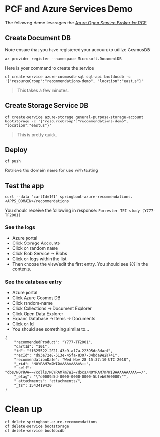 # PCF and Azure Services Demo
The following demo leverages the [Azure Open Service Broker for PCF](https://docs.pivotal.io/partners/azure-open-service-broker-pcf/index.html).
 
## Create Document DB
Note ensure that you have registered your account to utilize CosmosDB
```
az provider register --namespace Microsoft.DocumentDB
```
Here is your command to create the service
```
cf create-service azure-cosmosdb-sql sql-api bootdocdb -c '{"resourceGroup":"recommendations-demo", "location":"eastus"}'
```
>This takes a few minutes.

## Create Storage Service DB
```
cf create-service azure-storage general-purpose-storage-account bootstorage -c '{"resourceGroup":"recommendations-demo", "location":"eastus"}'
```
>This is pretty quick.

## Deploy
```
cf push
```
Retrieve the domain name for use with testing

## Test the app
```
curl --data "cartId=101" springboot-azure-recommendations.<APPS_DOMAIN>/recommendations
```
You should receive the following in response: ```Forrester TEI study (Y777-TF2001)```

### See the logs
- Azure portal
- Click Storage Accounts
- Click on random name
- Click Blob Service -> Blobs
- Click on logs within the list
- Then choose the view/edit the first entry.  You should see *101* in the contents.   

### See the database entry
- Azure portal
- Click Azure Cosmos DB
- Click random-name
- Click Collections -> Document Explorer
- Click Open Data Explorer
- Expand Database -> Items -> Documents
- Click on Id
- You should see something similar to...
```
{
    "recommendedProduct": "Y777-TF2001",
    "cartId": "101",
    "id": "ff625522-2021-43c9-a17a-22395dc8dac6",
    "recId": "d93e72e8-513e-45fa-8307-34bda9e2b741",
    "recommendationDate": "Wed Nov 28 15:37:10 UTC 2018",
    "_rid": "N0YRAM7m7WIBAAAAAAAAAA==",
    "_self": "dbs/N0YRAA==/colls/N0YRAM7m7WI=/docs/N0YRAM7m7WIBAAAAAAAAAA==/",
    "_etag": "\"d0009a5d-0000-0000-0000-5bfeb6260000\"",
    "_attachments": "attachments/",
    "_ts": 1543419430
}
```  

# Clean up
```
cf delete springboot-azure-recommendations
cf delete-service bootstorage
cf delete-service bootdocdb
```
